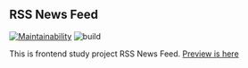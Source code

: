 ## RSS News Feed
[![Maintainability](https://api.codeclimate.com/v1/badges/2954c16c7aa1c9d39623/maintainability)](https://codeclimate.com/github/Yoffic/frontend-project-lvl3/maintainability)
![build](https://github.com/Yoffic/frontend-project-lvl3/workflows/build/badge.svg)

This is frontend study project RSS News Feed. [Preview is here](https://frontend-project-lvl3.now.sh/)